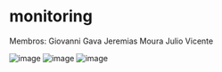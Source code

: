 # monitoring

Membros:
Giovanni Gava
Jeremias Moura
Julio Vicente

![image](https://github.com/user-attachments/assets/19c5d24f-2775-4c47-a32c-2fc8682c0af8)
![image](https://github.com/user-attachments/assets/3aaa14e5-9f12-4a38-a322-48c92a209f33)
![image](https://github.com/user-attachments/assets/84592f7a-9f65-4026-9d1f-91f0098f6f85)
